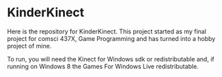 KinderKinect
====

Here is the repository for KinderKinect.  This project started as my final project for comsci 437X, Game Programming
and has turned into a hobby project of mine.

To run, you will need the Kinect for Windows sdk or redistributable and, if running on Windows 8 the Games For Windows Live redistributable.
